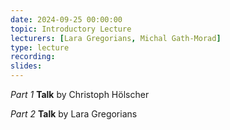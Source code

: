 ```yaml
---
date: 2024-09-25 00:00:00
topic: Introductory Lecture
lecturers: [Lara Gregorians, Michal Gath-Morad]
type: lecture
recording:
slides:
---
```


_Part 1_ **Talk** by Christoph Hölscher

_Part 2_ **Talk** by Lara Gregorians